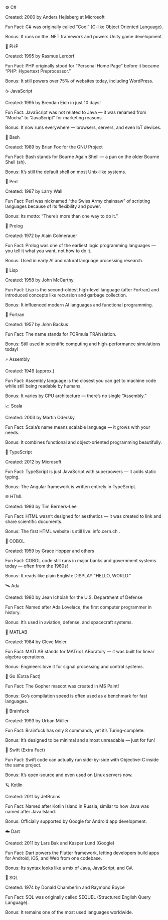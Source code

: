 ⚙️ C#

Created: 2000 by Anders Hejlsberg at Microsoft

Fun Fact: C# was originally called “Cool” (C-like Object Oriented Language).

Bonus: It runs on the .NET framework and powers Unity game development.

🐘 PHP

Created: 1995 by Rasmus Lerdorf

Fun Fact: PHP originally stood for “Personal Home Page” before it became “PHP: Hypertext Preprocessor.”

Bonus: It still powers over 75% of websites today, including WordPress.

☕ JavaScript

Created: 1995 by Brendan Eich in just 10 days!

Fun Fact: JavaScript was not related to Java — it was renamed from “Mocha” to “JavaScript” for marketing reasons.

Bonus: It now runs everywhere — browsers, servers, and even IoT devices.

🐚 Bash

Created: 1989 by Brian Fox for the GNU Project

Fun Fact: Bash stands for Bourne Again Shell — a pun on the older Bourne Shell (sh).

Bonus: It’s still the default shell on most Unix-like systems.

🧩 Perl

Created: 1987 by Larry Wall

Fun Fact: Perl was nicknamed “the Swiss Army chainsaw” of scripting languages because of its flexibility and power.

Bonus: Its motto: “There’s more than one way to do it.”

🧠 Prolog

Created: 1972 by Alain Colmerauer

Fun Fact: Prolog was one of the earliest logic programming languages — you tell it what you want, not how to do it.

Bonus: Used in early AI and natural language processing research.

🧬 Lisp

Created: 1958 by John McCarthy

Fun Fact: Lisp is the second-oldest high-level language (after Fortran) and introduced concepts like recursion and garbage collection.

Bonus: It influenced modern AI languages and functional programming.

🧮 Fortran

Created: 1957 by John Backus

Fun Fact: The name stands for FORmula TRANslation.

Bonus: Still used in scientific computing and high-performance simulations today!

⚡ Assembly

Created: 1949 (approx.)

Fun Fact: Assembly language is the closest you can get to machine code while still being readable by humans.

Bonus: It varies by CPU architecture — there’s no single “Assembly.”

📈 Scala

Created: 2003 by Martin Odersky

Fun Fact: Scala’s name means scalable language — it grows with your needs.

Bonus: It combines functional and object-oriented programming beautifully.

🦋 TypeScript

Created: 2012 by Microsoft

Fun Fact: TypeScript is just JavaScript with superpowers — it adds static typing.

Bonus: The Angular framework is written entirely in TypeScript.

🌐 HTML

Created: 1993 by Tim Berners-Lee

Fun Fact: HTML wasn’t designed for aesthetics — it was created to link and share scientific documents.

Bonus: The first HTML website is still live: info.cern.ch
.

💾 COBOL

Created: 1959 by Grace Hopper and others

Fun Fact: COBOL code still runs in major banks and government systems today — often from the 1960s!

Bonus: It reads like plain English: DISPLAY "HELLO, WORLD."

🛰️ Ada

Created: 1980 by Jean Ichbiah for the U.S. Department of Defense

Fun Fact: Named after Ada Lovelace, the first computer programmer in history.

Bonus: It’s used in aviation, defense, and spacecraft systems.

🧬 MATLAB

Created: 1984 by Cleve Moler

Fun Fact: MATLAB stands for MATrix LABoratory — it was built for linear algebra operations.

Bonus: Engineers love it for signal processing and control systems.

🐹 Go (Extra Fact)

Fun Fact: The Gopher mascot was created in MS Paint!

Bonus: Go’s compilation speed is often used as a benchmark for fast languages.

🧠 Brainfuck

Created: 1993 by Urban Müller

Fun Fact: Brainfuck has only 8 commands, yet it’s Turing-complete.

Bonus: It’s designed to be minimal and almost unreadable — just for fun!

🔐 Swift (Extra Fact)

Fun Fact: Swift code can actually run side-by-side with Objective-C inside the same project.

Bonus: It’s open-source and even used on Linux servers now.

🪐 Kotlin

Created: 2011 by JetBrains

Fun Fact: Named after Kotlin Island in Russia, similar to how Java was named after Java Island.

Bonus: Officially supported by Google for Android app development.

☁️ Dart

Created: 2011 by Lars Bak and Kasper Lund (Google)

Fun Fact: Dart powers the Flutter framework, letting developers build apps for Android, iOS, and Web from one codebase.

Bonus: Its syntax looks like a mix of Java, JavaScript, and C#.

🧩 SQL

Created: 1974 by Donald Chamberlin and Raymond Boyce

Fun Fact: SQL was originally called SEQUEL (Structured English Query Language).

Bonus: It remains one of the most used languages worldwide.
